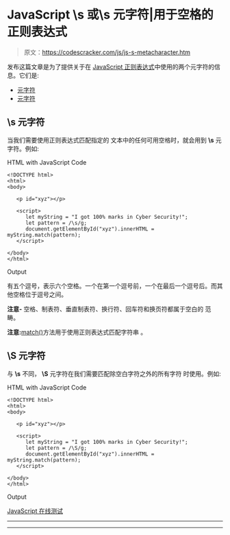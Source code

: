 # JavaScript \s 或\s 元字符|用于空格的正则表达式

> 原文：<https://codescracker.com/js/js-s-metacharacter.htm>

发布这篇文章是为了提供关于在 [JavaScript 正则表达式](/js/js-regular-expression.htm)中使用的两个元字符的信息。它们是:

*   [元字符](#a)
*   [元字符](#b)

## \s 元字符

当我们需要使用正则表达式匹配指定的 文本中的任何可用空格时，就会用到 **\s** 元字符。例如:

HTML with JavaScript Code

```
<!DOCTYPE html>
<html>
<body>

   <p id="xyz"></p>

   <script>
      let myString = "I got 100% marks in Cyber Security!";
      let pattern = /\s/g;
      document.getElementById("xyz").innerHTML = myString.match(pattern);
   </script>

</body>
</html>
```

Output

有五个逗号，表示六个空格。一个在第一个逗号前，一个在最后一个逗号后。而其他空格位于逗号之间。

**注意-** 空格、制表符、垂直制表符、换行符、回车符和换页符都属于空白的 范畴。

**注意:**[match()](/js/js-match-string.htm)方法用于使用正则表达式匹配字符串 。

## \S 元字符

与 **\s** 不同， **\S** 元字符在我们需要匹配除空白字符之外的所有字符 时使用。例如:

HTML with JavaScript Code

```
<!DOCTYPE html>
<html>
<body>

   <p id="xyz"></p>

   <script>
      let myString = "I got 100% marks in Cyber Security!";
      let pattern = /\S/g;
      document.getElementById("xyz").innerHTML = myString.match(pattern);
   </script>

</body>
</html>
```

Output

[JavaScript 在线测试](/exam/showtest.php?subid=6)

* * *

* * *